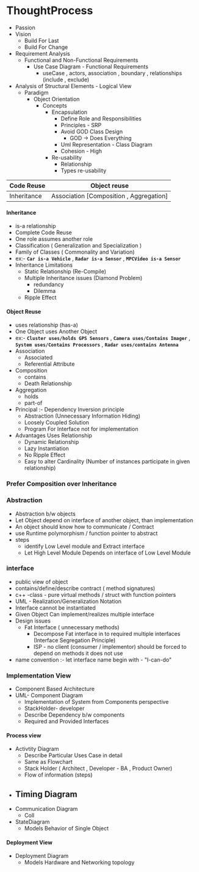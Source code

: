 # ThoughtProcess

- Passion
- Vision 
	- Build For Last
	- Build For Change
- Requirement Analysis
	- Functional and Non-Functional Requirements
		- Use Case Diagram - Functional Requirements
			- useCase , actors, association , boundary , relationships (include , exclude)
- Analysis of Structural Elements - Logical View
	- Paradigm
		- Object Orientation 
			- Concepts
				- Encapsulation
					- Define Role and Responsibilities
					- Principles - SRP
					- Avoid GOD Class Design
						- GOD -> Does Everything
					- Uml Representation - Class Diagram
					- Cohesion - High
				 - Re-usability
					 - Relationship
					 - Types re-usability
				   
| Code Reuse | Object reuse  |
|--|--|
| Inheritance | Association [Composition , Aggregation] |

####  Inheritance
 - is-a relationship
 - Complete Code Reuse
 - One role assumes another role
 -  Classification ( Generalization and Specialization )
 - Family of Classes ( Commonality and Variation)
 - ex:-  **`Car is-a Vehicle`** , **`Radar is-a Sensor`** , **`MPCVideo is-a Sensor`**
 - Inheritance Limitations
	 - Static Relationship  (Re-Compile)
	 - Multiple Inheritance  issues (Diamond Problem)
		 - redundancy
		 - Dilemma
	- Ripple  Effect
	
#### Object Reuse
- uses relationship (has-a)
- One Object uses Another Object
- ex:-  **`Cluster uses/holds GPS Sensors`** , **`Camera uses/Contains Imager`** , **`System uses/Contains Processors`** , **`Radar uses/contains Antenna`**
- Association 
	- Associated
	- Referential Attribute
- Composition
	- contains
	- Death Relationship
- Aggregation
	- holds
	- part-of
- Principal :- Dependency Inversion principle
	- Abstraction (Unnecessary Information Hiding)
	- Loosely Coupled Solution
	- Program For Interface not for implementation
- Advantages Uses Relationship
	- Dynamic 	Relationship
	- Lazy Instantiation
	- No Ripple Effect
	- Easy to alter Cardinality  (Number of instances participate in given relationship)
### Prefer Composition over Inheritance

### Abstraction
- Abstraction b/w objects
- Let Object depend on interface of another object, than implementation
- An object should know how to communicate / Contract
- use Runtime polymorphism / function pointer to abstract 
- steps
	- identify Low Level module and Extract interface 
	- Let High Level Module Depends on interface of Low Level Module

### interface
- public view of object
- contains/define/describe contract ( method signatures)
- c++ -class - pure virtual methods / struct with function pointers
- UML - Realization/Generalization Notation
- Interface cannot be instantiated
- Given Object Can implement/realizes multiple interface
- Design issues
	- Fat Interface ( unnecessary methods)
		- Decompose Fat interface in to required multiple interfaces  (Interface Segregation Principle)
		- ISP - no client (consumer / implementor) should be forced to depend on methods it does not use
- name convention :- let interface name begin with - "I-can-do" 



### Implementation View
- Component Based Architecture
- UML- Component Diagram
	- Implementation of System from Components perspective
	- StackHolder- developer
	- Describe Dependency b/w components
	- Required and Provided Interfaces


#### Process view
- Activtity Diagram
	- Describe Particular  Uses Case  in detail
	- Same as Flowchart
	- Stack Holder ( Architect , Developer - BA , Product Owner)
	- Flow of information (steps)
- Timing Diagram
	- 
- Communication Diagram
	- Coll
- StateDiagram
	- Models Behavior of Single Object

#### Deployment View
- Deployment Diagram
	- Models Hardware and Networking topology 
	

				

					
					
		 
		  
 
<!--stackedit_data:
eyJoaXN0b3J5IjpbLTI4OTU5MzY2MSwtNTQ5NDc2OTAxLDc4NT
AzNzkzOCwtMjA3NDQ4ODg5NywtNTM0ODU5NDMxLDEwMjU5OTAx
MjUsMTY4MDk0ODIwNywxMzYzNzM5OTgwLC0yMzA2NTQxXX0=
-->